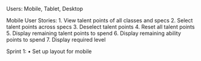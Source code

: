 Users: Mobile, Tablet, Desktop

Mobile User Stories:
	1. View talent points of all classes and specs
	2. Select talent points across specs
	3. Deselect talent points
	4. Reset all talent points
	5. Display remaining talent points to spend
	6. Display remaining ability points to spend
	7. Display required level
	
Sprint 1:
	• Set up layout for mobile
